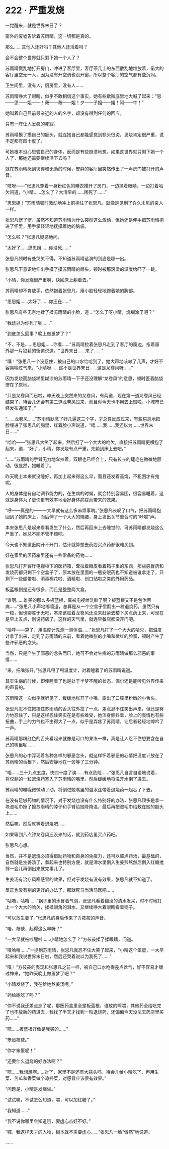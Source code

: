 # 222 · 严重发烧

一觉醒来，就是世界末日了？

窗外的废墟告诉着苏雨晴，这一切都是真的。

那么……其他人还好吗？其他人还活着吗？

会不会整个世界就只剩下她一个人了？

苏雨晴慌乱地打开房门，冲进了客厅里，客厅茶几上的东西散乱地堆放着，偌大的客厅里空无一人，因为没有开空调也没开窗，所以整个客厅的空气都有些沉闷。

卫生间里，没有人，厨房里，没有人……

苏雨晴睁大了眼睛，似乎不敢相信这个事实，她有些歇斯底里地大喊了起来：“思——思——姐——！莜——莜——姐！夕——子姐——姐！阿——牛！”

她叫着自己目前最亲近的人的名字，却没有得到任何的回应。

只有一阵让人发疯的死寂。

苏雨晴摸了摸自己的额头，就连她自己都能感觉到额头很烫，发烧肯定很严重，说不定都有四十度了。

可她根本没心思管自己的身体，反而是有些崩溃地想，如果这世界就只剩下她一个人了，那她还需要继续活下去吗？

就在苏雨晴感到彷徨和无助的时候，安静的客厅里突然传出了一声房门被打开的声音。

“吱呀——”张思凡穿着一身粉红色的睡衣推开了房门，一边揉着眼睛，一边打着哈欠问道，“小晴……怎么了？大清早的……困死了……”

“思思姐！”苏雨晴顿时激动地冲上前抱住了张思凡，就像是见到了许久未见的亲人一样。

张思凡愣了愣，虽然不知道苏雨晴为什么突然这么激动，但她还是伸手把苏雨晴抱进了怀里，用手掌轻轻地抚摸着她的脑袋。

“怎么啦？”张思凡疑惑地问。

“太好了……思思姐……你没死……”

张思凡顿时有些哭笑不得，不知道苏雨晴这演的到底是哪一出。

张思凡下意识地伸出手摸了摸苏雨晴的额头，顿时被那滚烫的温度给吓了一跳。

“小晴，你发烧很严重啊，快回床上躺着去。”

苏雨晴却不肯放手，依然抱着张思凡，用小脸轻轻地蹭着她的胸部。

“思思姐……太好了……你还在……”

张思凡有些无奈地揉了揉苏雨晴的小脸，道：“怎么了呀小晴，烧糊涂了吧？”

“我还以为你死了呢……”

“到底怎么回事？晚上做噩梦了？”

“不、不是……思思姐……你看……”苏雨晴拉着张思凡走到了客厅的窗边，指着窗外那一片狼藉的街道说道，“世界末日……来了……”

“噗！”张思凡一个没忍住，被自己的口水给呛到了，她大声地咳嗽了几声，才好不容易喘过气来，“小晴呀……这不是世界末日……这是龙卷风呀……”

因为发烧而脑袋糊里糊涂的苏雨晴一下子还没理解“龙卷风”的意思，顿时歪着脑袋愣在了原地。

“只是龙卷风而已啦，昨天晚上突然来的龙卷风，有两道，现在第一道龙卷风已经结束了，待会儿还会有第二道龙卷风过来，而且你今天也不用去上班啦，小城市已经发布通知了。”

“……龙卷风……”苏雨晴默念了好几遍这三个字，才总算反应过来，有些尴尬地把脸埋进了张思凡的胸里，红着脸小声说道，“唔……我……我还以为……世界末日……”

“哈哈——”张思凡大笑了起来，然后打了一个大大的哈欠，直接把苏雨晴更横抱了起来，道，“好了，小晴，你发烧有点严重，先躺到床上去吧。”

“……”苏雨晴的手臂无力地耷拉着，双眼也已经合上，只有长长的睫毛在微微地颤动，很显然，她睡着了。

昨天晚上本来就没睡好，再加上起来得这么早，而且还发着高烧，不犯困才有鬼呢。

人的身体是有自动调节能力的，在生病的时候，就会特别容易困，很容易睡着，这就是身体为了更快更有效率地治好身体病症而带来的效果。

“呼——真是的——一大早就有这么多麻烦事呐。”张思凡长叹了口气，把苏雨晴抱回到了她的床上，而后伸了一个大大的懒腰，身上发出关节重合时的“咔嚓”声。

本来张思凡是起来看看发生了什么，然后再回床上去睡觉的，可苏雨晴都发烧这么严重了，她总不能不管不顾吧。

今天也不知道医院开不开门，估计就算想去药店买点药都很难买到。

好在家里的医药箱里还有一些常备的药物……

张思凡打开客厅电视柜下的医药箱，耷拉着眼皮看着箱子里的东西，那些感冒药和发烧药都只剩下个空盒子了，原本放在里面的一瓶安眠药也不知道被谁拿走了，只剩下一些绷带啦、消毒棉花啦、酒精啦、创口贴啦之类的外用药品。

板蓝根倒是还有很多，而且是整整两大盒。

“谁啊……谁买的那么多板蓝根，真被电视给洗脑了啊？板蓝根又不是包治百病……”张思凡小声地嘟嚷道，总算是从一个空盒子里翻出一粒退烧药，虽然只有一粒，但也聊胜于无吧，本来该趁着龙卷风还没来赶紧去楼下买点药上来，可现在是早上五点，别说药店了，这样的天气里，就连早餐店都没开门吧。

“哈呼——算了，用温度计先测一测体温……”张思凡打了一个大大的哈欠，把温度计拿了出来，走到了苏雨晴的床前，看着她微张的小嘴和微红的脸蛋，顿时产生了些许邪恶的念头。

当然，只是产生了邪恶的念头而已，她可不会对生病的苏雨晴做那么邪恶的事情……

“来，把嘴张开。”张思凡甩了甩温度计，对着睡着了的苏雨晴说道。

其实生病的时候，即使睡着了也是处于半梦不醒的状态，偶尔还是能听见外界传来的声音的。

苏雨晴这一次似乎就听见了，缓缓地张开了小嘴，露出了口腔里粉嫩的小舌头。

张思凡忍不住把捏住苏雨晴的舌头往外拉了一点，差点忍不住笑出声来，但还是努力地忍住了，只是这样忍住笑实在是有些难受，她浑身颤抖着，脸上的表情也有些扭曲，手上的力气也不由得大了一点，似乎是弄疼了苏雨晴，让后者轻轻地呻吟了一声。

苏雨晴那粉红色的舌头看起来就像是可口的果冻一样，真是让人忍不住想要含在自己的嘴里呢……

张思凡的心中浮现着各种各样的邪恶念头，就这样怀着邪恶的心情把温度计放在了苏雨晴的舌根下，然后安静地在一旁等了三分钟。

“唔……三十九点五度，快四十度了诶……有点危险……”张思凡自言自语地说着，将仅剩的一粒退烧药塞入了苏雨晴的嘴里，然后缓缓地将温开水倒了进去。

苏雨晴的喉咙微微动了动，将倒进她嘴里的温水连带着退烧药一起吞了下去。

在没有足够药物的情况下，对于发烧也没有什么特别好的办法，张思凡顶多是拿一块湿毛巾擦了擦苏雨晴的脖子和手臂给她降降温，最后再把湿毛巾给敷在她的额头上……

然后嘛，然后就等着退烧吧……

如果等到八点钟龙卷风还没来的话，就到药店里买点药吧。

张思凡心想。

当然，并不是退烧必须得借助药物和自身的免疫力，还可以熬点药汤，最基础的，自然就是生姜汤了，煮起来也特别方便，就是沸水里倒入生姜煎熬然后倒入红糖搅拌一会儿再倒出来就完事儿了。

生姜汤有治疗风寒感冒的效果，但对于发烧有没有效果，张思凡就不知道了。

反正也没有别的更好的办法了，那就死马当活马医吧……

“咕噜，咕噜……”锅子里的水冒着气泡，张思凡看着翻滚的清水发呆，时不时地打上一个大大的哈欠，揉揉眼角的泪水，又继续睁大着眼睛看着锅子。

“可以放生姜了。”张思凡的身后传来了方莜莜的声音。

“唔，莜莜，起得这么早呀？”

“一大早就被吵醒啦……小晴她怎么了？”方莜莜揉了揉眼睛，问道。

“噗哈哈……”一提到苏雨晴，张思凡就忍不住大笑了起来，“小晴这个笨蛋，一大早起来和我说世界末日啦，然后还哭着说以为我死了……”

“噗！”方莜莜的表现和张思凡之前一样，被自己口水呛得差点岔气，好不容易才缓过神来，“她昨天晚上做噩梦了吧？”

“小晴发烧了，我在给她熬姜汤呢。”

“药给她吃了吗？”

“你不说我还差点忘了呢，那医药盒里全是板蓝根，谁放的啊喂，其他药全给吃完了也不放新的药进去，我找了半天才找到一粒退烧药，还偏偏今天没法去药店里买药……”

“嗯……板蓝根好像是我买的……”

“笨蛋莜莜。”

“你才笨蛋呢！”

“还要什么退烧的好办法啊？”

“嗯……我想想啊……对了，家里不是还有大蒜头吗，待会儿给小晴吃了，再用生菜、苦瓜和香菜做个凉拌菜，对感冒应该很有效果。”

“问题是，小晴是发烧诶。”

“试试嘛，不试怎么知道，喂，可以加红糖了。”

“我知道……”

“我不说你哪里会知道哦，要虚心点好不好。”

“嘁，我这样天才的人物，根本就不需要虚心……”张思凡一脸“傲然”地说道。

……
